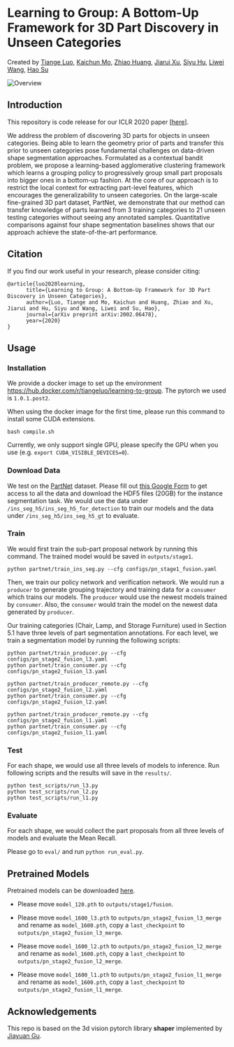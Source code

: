 # Learning to Group: A Bottom-Up Framework for 3D Part Discovery in Unseen Categories
Created by <a href="https://tiangeluo.github.io/" target="_blank">Tiange Luo</a>, <a href="https://cs.stanford.edu/~kaichun/" target="_blank">Kaichun Mo</a>, <a href="https://sites.google.com/view/zhiao-huang" target="_blank">Zhiao Huang</a>, <a href="http://jerryxu.net" target="_blank">Jiarui Xu</a>, <a href="https://samhu1989.github.io" target="_blank">Siyu Hu</a>, <a href="https://scholar.google.com/citations?user=VZHxoh8AAAAJ&hl=zh-CN" target="_blank">Liwei Wang</a>, <a href="http://cseweb.ucsd.edu/~haosu/" target="_blank">Hao Su</a>

![Overview](https://github.com/tiangeluo/Learning-to-Group/blob/master/overview.png)

## Introduction
This repository is code release for our ICLR 2020 paper [<a href="https://arxiv.org/abs/2002.06478">here</a>].

We address the problem of discovering 3D parts for objects in unseen categories. Being able to learn the geometry prior of parts and transfer this prior to unseen categories pose fundamental challenges on data-driven shape segmentation approaches. Formulated as a contextual bandit problem, we propose a learning-based agglomerative clustering framework which learns a grouping policy to progressively group small part proposals into bigger ones in a bottom-up fashion. At the core of our approach is to restrict the local context for extracting part-level features, which encourages the generalizability to unseen categories. On the large-scale fine-grained 3D part dataset, PartNet, we demonstrate that our method can transfer knowledge of parts learned from 3 training categories to 21 unseen testing categories without seeing any annotated samples. Quantitative comparisons against four shape segmentation baselines shows that our approach achieve the state-of-the-art performance.


## Citation
If you find our work useful in your research, please consider citing:
```
@article{luo2020learning,
      title={Learning to Group: A Bottom-Up Framework for 3D Part Discovery in Unseen Categories},
      author={Luo, Tiange and Mo, Kaichun and Huang, Zhiao and Xu, Jiarui and Hu, Siyu and Wang, Liwei and Su, Hao},
      journal={arXiv preprint arXiv:2002.06478},
      year={2020}
}
```

## Usage
### Installation
We provide a docker image to set up the environment https://hub.docker.com/r/tiangeluo/learning-to-group. The pytorch we used is `1.0.1.post2`.

When using the docker image for the first time, please run this command to install some CUDA extensions.
```
bash compile.sh
```


Currently, we only support single GPU, please specify the GPU when you use (e.g. `export CUDA_VISIBLE_DEVICES=0`).

### Download Data
We test on the [PartNet](https://cs.stanford.edu/~kaichun/partnet/) dataset. Please fill out [this Google Form](https://docs.google.com/forms/d/e/1FAIpQLSd3dyI1eZVIR_Sekvy8_HPXn2becP9lqjDImoe6aVtzmHBe7w/viewform) to get access to all the data and download the HDF5 files (20GB) for the instance segmentation task. We would use the data under `/ins_seg_h5/ins_seg_h5_for_detection` to train our models and the data under `/ins_seg_h5/ins_seg_h5_gt` to evaluate.


### Train
We would first train the sub-part proposal network by running this command. The trained model would be saved in `outputs/stage1`.
```
python partnet/train_ins_seg.py --cfg configs/pn_stage1_fusion.yaml
```


Then, we train our policy network and verification network. We would run a `producer` to generate grouping trajectory and training data for a `consumer` which trains our models. The `producer` would use the newest models trained by `consumer`. Also, the `consumer` would train the model on the newest data generated by `producer`.

Our training categories (Chair, Lamp, and Storage Furniture) used in Section 5.1 have three levels of part segmentation annotations. For each level, we train a segmentation model by running the following scripts:
```
python partnet/train_producer.py --cfg configs/pn_stage2_fusion_l3.yaml
python partnet/train_consumer.py --cfg configs/pn_stage2_fusion_l3.yaml

python partnet/train_producer_remote.py --cfg configs/pn_stage2_fusion_l2.yaml
python partnet/train_consumer.py --cfg configs/pn_stage2_fusion_l2.yaml

python partnet/train_producer_remote.py --cfg configs/pn_stage2_fusion_l1.yaml
python partnet/train_consumer.py --cfg configs/pn_stage2_fusion_l1.yaml
```

### Test
For each shape, we would use all three levels of models to inference. Run following scripts and the results will save in the `results/`.

```
python test_scripts/run_l3.py
python test_scripts/run_l2.py
python test_scripts/run_l1.py
```

### Evaluate
For each shape, we would collect the part proposals from all three levels of models and evaluate the Mean Recall.

Please go to `eval/` and run `python run_eval.py`.


## Pretrained Models
Pretrained models can be downloaded [here](https://drive.google.com/open?id=1jBPWiH4TpVc2lHEPEI-59d7nwoHL5sXw).

- Please move `model_120.pth` to `outputs/stage1/fusion`.

- Please move `model_1600_l3.pth` to `outputs/pn_stage2_fusion_l3_merge` and rename as `model_1600.pth`, copy a `last_checkpoint` to `outputs/pn_stage2_fusion_l3_merge`.
- Please move `model_1600_l2.pth` to `outputs/pn_stage2_fusion_l2_merge` and rename as `model_1600.pth`, copy a `last_checkpoint` to `outputs/pn_stage2_fusion_l2_merge`.
- Please move `model_1600_l1.pth` to `outputs/pn_stage2_fusion_l1_merge` and rename as `model_1600.pth`, copy a `last_checkpoint` to `outputs/pn_stage2_fusion_l1_merge`.


## Acknowledgements
This repo is based on the 3d vision pytorch library **shaper** implemented by <a href="https://sites.google.com/eng.ucsd.edu/jiayuan-gu" target="_blank">Jiayuan Gu</a>.
